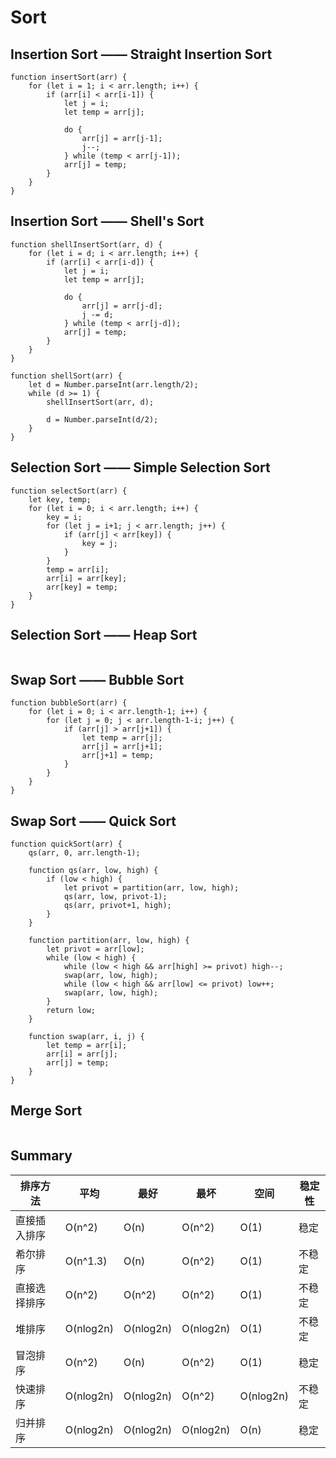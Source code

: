 # Sort

## Insertion Sort —— Straight Insertion Sort

```
function insertSort(arr) {
    for (let i = 1; i < arr.length; i++) {
        if (arr[i] < arr[i-1]) {
            let j = i;
            let temp = arr[j];

            do {
                arr[j] = arr[j-1];
                j--;
            } while (temp < arr[j-1]);
            arr[j] = temp;
        }
    }
}
```

## Insertion Sort —— Shell's Sort

```
function shellInsertSort(arr, d) {
    for (let i = d; i < arr.length; i++) {
        if (arr[i] < arr[i-d]) {
            let j = i;
            let temp = arr[j];

            do {
                arr[j] = arr[j-d];
                j -= d;
            } while (temp < arr[j-d]);
            arr[j] = temp;
        }
    }
}

function shellSort(arr) {
    let d = Number.parseInt(arr.length/2);
    while (d >= 1) {
        shellInsertSort(arr, d);

        d = Number.parseInt(d/2);
    }
}
```

## Selection Sort —— Simple Selection Sort

```
function selectSort(arr) {
    let key, temp;
    for (let i = 0; i < arr.length; i++) {
        key = i;
        for (let j = i+1; j < arr.length; j++) {
            if (arr[j] < arr[key]) {
                key = j;
            }
        }
        temp = arr[i];
        arr[i] = arr[key];
        arr[key] = temp;
    }
}
```

## Selection Sort —— Heap Sort

```

```

## Swap Sort —— Bubble Sort

```
function bubbleSort(arr) {
    for (let i = 0; i < arr.length-1; i++) {
        for (let j = 0; j < arr.length-1-i; j++) {
            if (arr[j] > arr[j+1]) {
                let temp = arr[j];
                arr[j] = arr[j+1];
                arr[j+1] = temp;
            }
        }
    }
}
```

## Swap Sort —— Quick Sort

```
function quickSort(arr) {
    qs(arr, 0, arr.length-1);

    function qs(arr, low, high) {
        if (low < high) {
            let privot = partition(arr, low, high);
            qs(arr, low, privot-1);
            qs(arr, privot+1, high);
        }
    }

    function partition(arr, low, high) {
        let privot = arr[low];
        while (low < high) {
            while (low < high && arr[high] >= privot) high--;
            swap(arr, low, high);
            while (low < high && arr[low] <= privot) low++;
            swap(arr, low, high);
        }
        return low;
    }

    function swap(arr, i, j) {
        let temp = arr[i];
        arr[i] = arr[j];
        arr[j] = temp;
    }
}
```

## Merge Sort

```
```

## Summary

| 排序方法 | 平均 | 最好 | 最坏 | 空间 | 稳定性 |
| - | - | - | - | - | - |
| 直接插入排序 | O(n^2) | O(n) | O(n^2) | O(1) | 稳定 |
| 希尔排序 | O(n^1.3) | O(n) | O(n^2) | O(1) | 不稳定 |
| 直接选择排序 | O(n^2) | O(n^2) | O(n^2) | O(1) | 不稳定 |
| 堆排序 | O(nlog2n) | O(nlog2n) | O(nlog2n) | O(1) | 不稳定 |
| 冒泡排序 | O(n^2) | O(n) | O(n^2) | O(1) | 稳定 |
| 快速排序 | O(nlog2n) | O(nlog2n) | O(n^2) | O(nlog2n) | 不稳定 |
| 归并排序 | O(nlog2n) | O(nlog2n) | O(nlog2n) | O(n) | 稳定 |